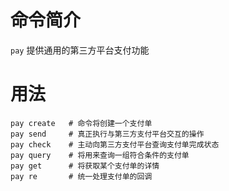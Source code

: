 命令简介
======= 

`pay` 提供通用的第三方平台支付功能
    

用法
=======

```
pay create   # 命令将创建一个支付单
pay send     # 真正执行与第三方支付平台交互的操作
pay check    # 主动向第三方支付平台查询支付单完成状态
pay query    # 将用来查询一组符合条件的支付单
pay get      # 将获取某个支付单的详情
pay re       # 统一处理支付单的回调
```

